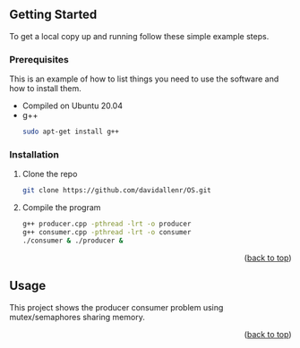 

<!-- GETTING STARTED -->
## Getting Started

To get a local copy up and running follow these simple example steps.

### Prerequisites

This is an example of how to list things you need to use the software and how to install them.
* Compiled on Ubuntu 20.04 
* g++
  ```sh
  sudo apt-get install g++
  ```

### Installation
1. Clone the repo
   ```sh
   git clone https://github.com/davidallenr/OS.git
   ```
2. Compile the program
   ```sh
   g++ producer.cpp -pthread -lrt -o producer
   g++ consumer.cpp -pthread -lrt -o consumer
   ./consumer & ./producer &
   ```
<p align="right">(<a href="#top">back to top</a>)</p>



<!-- USAGE EXAMPLES -->
## Usage

This project shows the producer consumer problem using mutex/semaphores sharing memory.

<p align="right">(<a href="#top">back to top</a>)</p>

